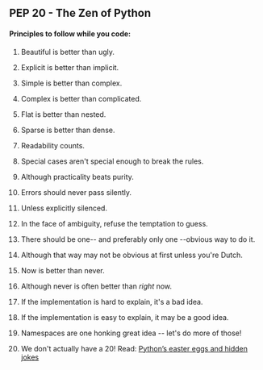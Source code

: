 ## PEP 20 - The Zen of Python

#### Principles to follow while you code:

1. Beautiful is better than ugly.

2. Explicit is better than implicit.

3. Simple is better than complex.

4. Complex is better than complicated.

5. Flat is better than nested.

6. Sparse is better than dense.

7. Readability counts.

8. Special cases aren't special enough to break the rules.

9. Although practicality beats purity.

10. Errors should never pass silently.

11. Unless explicitly silenced.

12. In the face of ambiguity, refuse the temptation to guess.

13. There should be one-- and preferably only one --obvious way to do it.

14. Although that way may not be obvious at first unless you're Dutch.

15. Now is better than never.

16. Although never is often better than *right* now.

17. If the implementation is hard to explain, it's a bad idea.

18. If the implementation is easy to explain, it may be a good idea.

19. Namespaces are one honking great idea -- let's do more of those!

20. We don't actually have a 20! Read: [Python’s easter eggs and hidden jokes](https://hackernoon.com/pythons-easter-eggs-and-hidden-jokes-d7368c7fe2c2)
